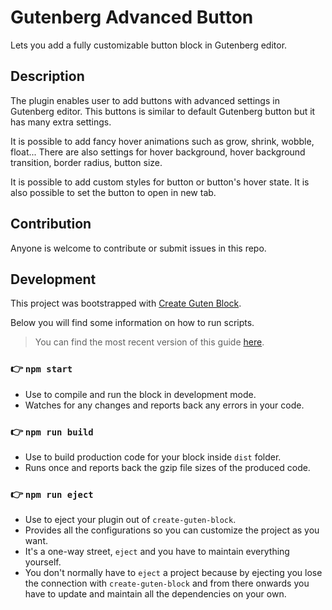 # Gutenberg Advanced Button

Lets you add a fully customizable button block in Gutenberg editor.

## Description

The plugin enables user to add buttons with advanced settings in Gutenberg editor. This buttons is similar to default Gutenberg button but it has many extra settings.

It is possible to add fancy hover animations such as grow, shrink, wobble, float... There are also settings for hover background, hover background transition, border radius, button size.

It is possible to add custom styles for button or button's hover state. It is also possible to set the button to open in new tab.

## Contribution

Anyone is welcome to contribute or submit issues in this repo.

## Development

This project was bootstrapped with [Create Guten Block](https://github.com/ahmadawais/create-guten-block).

Below you will find some information on how to run scripts.

>You can find the most recent version of this guide [here](https://github.com/ahmadawais/create-guten-block).

### 👉  `npm start`
- Use to compile and run the block in development mode.
- Watches for any changes and reports back any errors in your code.

### 👉  `npm run build`
- Use to build production code for your block inside `dist` folder.
- Runs once and reports back the gzip file sizes of the produced code.

### 👉  `npm run eject`
- Use to eject your plugin out of `create-guten-block`.
- Provides all the configurations so you can customize the project as you want.
- It's a one-way street, `eject` and you have to maintain everything yourself.
- You don't normally have to `eject` a project because by ejecting you lose the connection with `create-guten-block` and from there onwards you have to update and maintain all the dependencies on your own.
